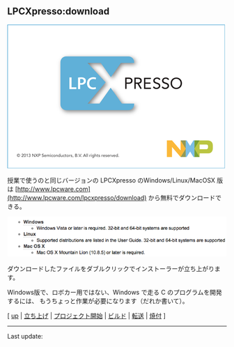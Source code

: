## LPCXpresso:download
![startup](images/startup.png)

授業で使うのと同じバージョンの LPCXpresso のWindows/Linux/MacOSX 版は
[http://www.lpcware.com](http://www.lpcware.com/lpcxpresso/download)
から無料でダウンロードできる。

![download](images/download.png)

ダウンロードしたファイルをダブルクリックでインストーラーが立ち上がります。

Windows版で、ロボカー用ではない、Windows で走る C のプログラムを開発するには、
もうちょっと作業が必要になります（だれか書いて）。

[
[up](../index.html)
|
[立ち上げ](start.html)
|
[プロジェクト開始](projects.html)
|
[ビルド](build.html)
|
[転送](transfer.html)
|
[焼付](burn.html)
]

----
Last update: <script>document.write(document.lastModified);</script>
